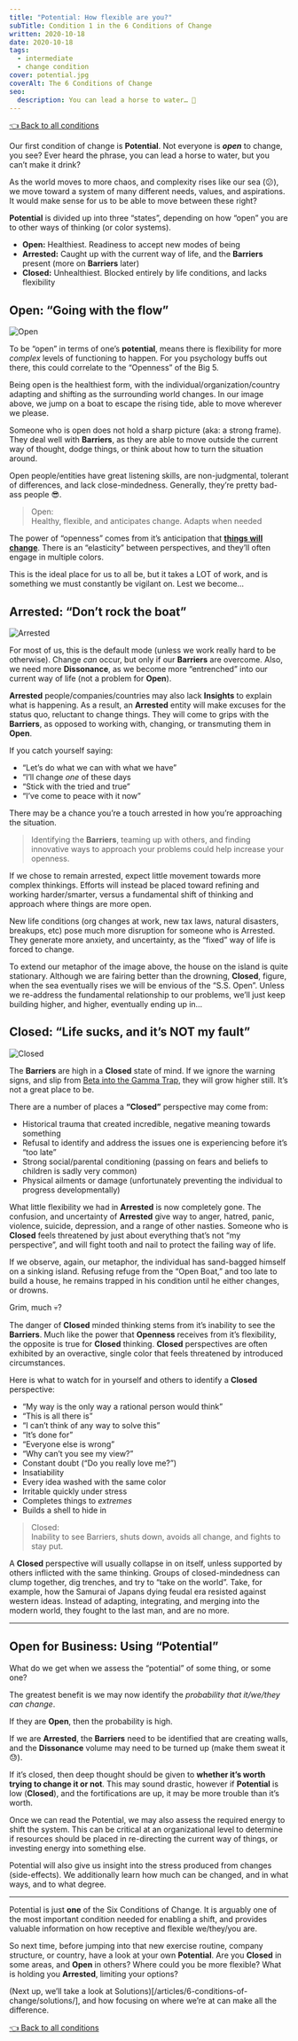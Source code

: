 ```yaml
---
title: "Potential: How flexible are you?"
subTitle: Condition 1 in the 6 Conditions of Change
written: 2020-10-18
date: 2020-10-18
tags:
  - intermediate
  - change condition
cover: potential.jpg
coverAlt: The 6 Conditions of Change
seo:
  description: You can lead a horse to water… 🐴
---
```


[👈 Back to all conditions](/articles/6-conditions-of-change/)

Our first condition of change is **Potential**. Not everyone is ***open*** to change, you see? Ever heard the phrase, you can lead a horse to water, but you can’t make it drink?

As the world moves to more chaos, and complexity rises like our sea (😕), we move toward a system of many different needs, values, and aspirations. It would make sense for us to be able to move between these right?

**Potential** is divided up into three “states”, depending on how “open” you are to other ways of thinking (or color systems).

- **Open:** Healthiest. Readiness to accept new modes of being
- **Arrested:** Caught up with the current way of life, and the **Barriers** present (more on **Barriers** later)
- ‌**Closed:** Unhealthiest. Blocked entirely by life conditions, and lacks flexibility

## Open: “Going with the flow”

![Open](open.jpg)

To be “open” in terms of one’s **potential**, means there is flexibility for more *complex* levels of functioning to happen.
For you psychology buffs out there, this could correlate to the “Openness” of the Big 5.

Being open is the healthiest form, with the individual/organization/country adapting and shifting as the surrounding world changes. In our image above, we jump on a boat to escape the rising tide, able to move wherever we please.

Someone who is open does not hold a sharp picture (aka: a strong frame). They deal well with **Barriers**, as they are able to move outside the current way of thought, dodge things, or think about how to turn the situation around.

Open people/entities have great listening skills, are non-judgmental, tolerant of differences, and lack close-mindedness. Generally, they’re pretty bad-ass people 😎.

> Open:\
> Healthy, flexible, and anticipates change. Adapts when needed

The power of “openness” comes from it’s anticipation that **[things will change](https://spirals.blog/articles/chaos-surfing/)**. There is an “elasticity” between perspectives, and they’ll often engage in multiple colors.

This is the ideal place for us to all be, but it takes a LOT of work, and is something we must constantly be vigilant on. Lest we become…

## Arrested: “Don’t rock the boat”

![Arrested](arrested.jpg)

For most of us, this is the default mode (unless we work really hard to be otherwise). Change *can* occur, but only if our **Barriers** are overcome. Also, we need more **Dissonance**, as we become more “entrenched” into our current way of life (not a problem for **Open**).

**Arrested** people/companies/countries may also lack **Insights** to explain what is happening. As a result, an **Arrested** entity will make excuses for the status quo, reluctant to change things. They will come to grips with the **Barriers**, as opposed to working with, changing, or transmuting them in **Open**.

If you catch yourself saying:
- “Let’s do what we can with what we have”
- “I’ll change *one* of these days
- “Stick with the tried and true”
- “I’ve come to peace with it now”

There may be a chance you’re a touch arrested in how you’re approaching the situation.

> Identifying the **Barriers**, teaming up with others, and finding innovative ways to approach your problems could help increase your openness.

If we chose to remain arrested, expect little movement towards more complex thinkings. Efforts will instead be placed toward refining and working harder/smarter, versus a fundamental shift of thinking and approach where things are more open.

New life conditions (org changes at work, new tax laws, natural disasters, breakups, etc) pose much more disruption for someone who is Arrested. They generate more anxiety, and uncertainty, as the “fixed” way of life is forced to change.

To extend our metaphor of the image above, the house on the island is quite stationary. Although we are fairing better than the drowning, **Closed**, figure, when the sea eventually rises we will be envious of the “S.S. Open”. Unless we re-address the fundamental relationship to our problems, we’ll just keep building higher, and higher, eventually ending up in…

## Closed: “Life sucks, and it’s NOT my fault”

![Closed](closed.jpg)

The **Barriers** are high in a **Closed** state of mind. If we ignore the warning signs, and slip from [Beta into the Gamma Trap](https://spirals.blog/articles/cycles-of-life/), they will grow higher still. It’s not a great place to be.

There are a number of places a **“Closed”** perspective may come from:
- Historical trauma that created incredible, negative meaning towards something
- Refusal to identify and address the issues one is experiencing before it’s “too late”
- Strong social/parental conditioning (passing on fears and beliefs to children is sadly very common)
- Physical ailments or damage (unfortunately preventing the individual to progress developmentally)

What little flexibility we had in **Arrested** is now completely gone. The confusion, and uncertainty of **Arrested** give way to anger, hatred, panic, violence, suicide, depression, and a range of other nasties. Someone who is **Closed** feels threatened by just about everything that’s not “my perspective”, and will fight tooth and nail to protect the failing way of life.

If we observe, again, our metaphor, the individual has sand-bagged himself on a sinking island. Refusing refuge from the “Open Boat,” and too late to build a house, he remains trapped in his condition until he either changes, or drowns.

Grim, much 💀?

The danger of **Closed** minded thinking stems from it’s inability to see the **Barriers**. Much like the power that **Openness** receives from it’s flexibility, the opposite is true for **Closed** thinking. **Closed** perspectives are often exhibited by an overactive, single color that feels threatened by introduced circumstances.

Here is what to watch for in yourself and others to identify a **Closed** perspective:
- “My way is the only way a rational person would think”
- “This is all there is”
- “I can’t think of any way to solve this”
- “It’s done for”
- “Everyone else is wrong”
- “Why can’t you see my view?”
- Constant doubt (“Do you really love me?”)
- Insatiability
- Every idea washed with the same color
- Irritable quickly under stress
- Completes things to *extremes*
- Builds a shell to hide in

> Closed:\
> Inability to see Barriers, shuts down, avoids all change, and fights to stay put.

A **Closed** perspective will usually collapse in on itself, unless supported by others inflicted with the same thinking. Groups of closed-mindedness can clump together, dig trenches, and try to “take on the world”. Take, for example, how the Samurai of Japans dying feudal era resisted against western ideas. Instead of adapting, integrating, and merging into the modern world, they fought to the last man, and are no more.

---

## Open for Business: Using “Potential”
What do we get when we assess the “potential” of some thing, or some one?

The greatest benefit is we may now identify the *probability that it/we/they can change*.

If they are **Open**, then the probability is high.

If we are **Arrested**, the **Barriers** need to be identified that are creating walls, and the **Dissonance** volume may need to be turned up (make them sweat it 😓).

If it’s closed, then deep thought should be given to **whether it’s worth trying to change it or not**. This may sound drastic, however if **Potential** is low (**Closed**), and the fortifications are up, it may be more trouble than it’s worth.

Once we can read the Potential, we may also assess the required energy to shift the system. This can be critical at an organizational level to determine if resources should be placed in re-directing the current way of things, or investing energy into something else.

Potential will also give us insight into the stress produced from changes (side-effects). We additionally learn how much can be changed, and in what ways, and to what degree.

---

Potential is just **one** of the Six Conditions of Change. It is arguably one of the most important condition needed for enabling a shift, and provides valuable information on how receptive and flexible we/they/you are.

So next time, before jumping into that new exercise routine, company structure, or country, have a look at your own **Potential**. Are you **Closed** in some areas, and **Open** in others? Where could you be more flexible? What is holding you **Arrested**, limiting your options?

(Next up, we’ll take a look at Solutions)[/articles/6-conditions-of-change/solutions/], and how focusing on where we’re at can make all the difference.

[👈 Back to all conditions](/articles/6-conditions-of-change/)
